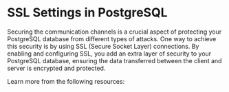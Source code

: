 # SSL Settings in PostgreSQL

Securing the communication channels is a crucial aspect of protecting your PostgreSQL database from different types of attacks. One way to achieve this security is by using SSL (Secure Socket Layer) connections. By enabling and configuring SSL, you add an extra layer of security to your PostgreSQL database, ensuring the data transferred between the client and server is encrypted and protected.

Learn more from the following resources:

